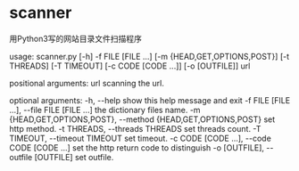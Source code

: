 # scanner
用Python3写的网站目录文件扫描程序

usage: scanner.py [-h] -f FILE [FILE ...] [-m {HEAD,GET,OPTIONS,POST}]
                  [-t THREADS] [-T TIMEOUT] [-c CODE [CODE ...]]
                  [-o [OUTFILE]]
                  url

positional arguments:
  url                   scanning the url.

optional arguments:
  -h, --help            show this help message and exit
  -f FILE [FILE ...], --file FILE [FILE ...]
                        the dictionary files name.
  -m {HEAD,GET,OPTIONS,POST}, --method {HEAD,GET,OPTIONS,POST}
                        set http method.
  -t THREADS, --threads THREADS
                        set threads count.
  -T TIMEOUT, --timeout TIMEOUT
                        set timeout.
  -c CODE [CODE ...], --code CODE [CODE ...]
                        set the http return code to distinguish
  -o [OUTFILE], --outfile [OUTFILE]
                        set outfile.